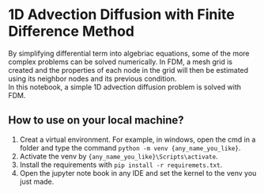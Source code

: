 # 1D Advection Diffusion with Finite Difference Method
By simplifying differential term into algebriac equations, some of the more complex problems can be solved numerically. In FDM, a mesh grid is created and the properties of each node in the grid will then be estimated using its neighbor nodes and its previous condition.<br>
In this notebook, a simple 1D advection diffusion problem is solved with FDM.

## How to use on your local machine?
1. Creat a virtual environment. For example, in windows, open the cmd in a folder and type the command `python -m venv {any_name_you_like}`.
2. Activate the venv by `{any_name_you_like}\Scripts\activate`.
3. Install the requirements with `pip install -r requiremets.txt`.
4. Open the jupyter note book in any IDE and set the kernel to the venv you just made.
